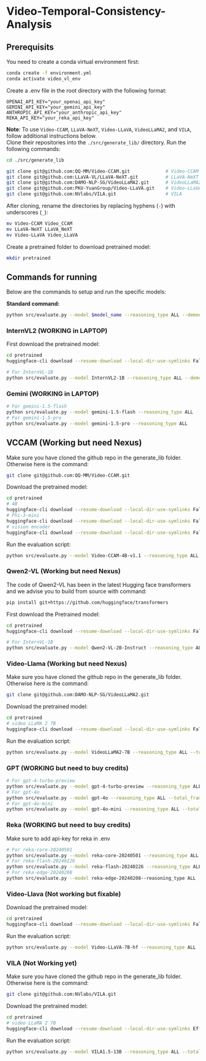 # Video-Temporal-Consistency-Analysis

## Prerequisits

You need to create a conda virtual environment first:
```bash
conda create -f environment.yml
conda activate video_vl_env
```

Create a .env file in the root directory with the following format:
```
OPENAI_API_KEY="your_openai_api_key"
GEMINI_API_KEY="your_gemini_api_key"
ANTHROPIC_API_KEY="your_anthropic_api_key"
REKA_API_KEY="your_reka_api_key"
```

**Note**: To use `Video-CCAM`, `LLaVA-NeXT`, `Video-LLaVA`, `VideoLLaMA2`,  and `VILA`, follow additional instructions below. <br>
Clone their repositories into the `./src/generate_lib/` directory. Run the following commands:
```bash
cd ./src/generate_lib

git clone git@github.com:QQ-MM/Video-CCAM.git             # Video-CCAM
git clone git@github.com:LLaVA-VL/LLaVA-NeXT.git          # LLaVA-NeXT
git clone git@github.com:DAMO-NLP-SG/VideoLLaMA2.git      # VideoLLaMA2
git clone git@github.com:PKU-YuanGroup/Video-LLaVA.git    # Video-LLaVA
git clone git@github.com:NVlabs/VILA.git                  # VILA
```

After cloning, rename the directories by replacing hyphens (`-`) with underscores (`_`):
```bash
mv Video-CCAM Video_CCAM
mv LLaVA-NeXT LLaVA_NeXT
mv Video-LLaVA Video_LLaVA
```

Create a pretrained folder to download pretrained model:
```bash
mkdir pretrained
```

## Commands for running

Below are the commands to setup and run the specific models:

**Standard command:**
```bash
python src/evaluate.py --model $model_name --reasoning_type ALL --demonstration_type ALL --total_frames $total_frames
```

### InternVL2 (WORKING in LAPTOP)

First download the pretrained model:
```bash
cd pretrained
huggingface-cli download --resume-download --local-dir-use-symlinks False OpenGVLab/InternVL2-1B --local-dir InternVL2-1B
```

```bash
# For InternVL-1B
python src/evaluate.py --model InternVL2-1B --reasoning_type ALL --demonstration_type ALL --total_frames 8
```
 
### Gemini (WORKING in LAPTOP)
```bash
# For gemini-1.5-flash
python src/evaluate.py --model gemini-1.5-flash --reasoning_type ALL
# For gemini-1.5-pro
python src/evaluate.py --model gemini-1.5-pro --reasoning_type ALL
```

## VCCAM (Working but need Nexus)

Make sure you have cloned the github repo in the generate_lib folder. Otherwise here is the command:
```bash
git clone git@github.com:QQ-MM/Video-CCAM.git      
```

Download the pretrained model:
```bash
cd pretrained
# 4B
huggingface-cli download --resume-download --local-dir-use-symlinks False JaronTHU/Video-CCAM-4B-v1.1 --local-dir Video-CCAM-4B-v1.1
# Phi-3-mini
huggingface-cli download --resume-download --local-dir-use-symlinks False microsoft/Phi-3-mini-4k-instruct --local-dir Phi-3-mini-4k-instruct
# vision encoder
huggingface-cli download --resume-download --local-dir-use-symlinks False google/siglip-so400m-patch14-384 --local-dir siglip-so400m-patch14-384
```

Run the evaluation script:
```bash
python src/evaluate.py --model Video-CCAM-4B-v1.1 --reasoning_type ALL --total_frames 8
```

### Qwen2-VL (Working but need Nexus)

The code of Qwen2-VL has been in the latest Hugging face transformers and we advise you to build from source with command:
```bash
pip install git+https://github.com/huggingface/transformers
```

First download the Pretrained model:
```bash
cd pretrained
huggingface-cli download --resume-download --local-dir-use-symlinks False Qwen/Qwen2-VL-2B-Instruct --local-dir Qwen2-VL-2B-Instruct
```

```bash
# For InternVL-1B
python src/evaluate.py --model Qwen2-VL-2B-Instruct --reasoning_type ALL --demonstration_type ALL --total_frames 8
```

### Video-Llama (Working but need Nexus)

Make sure you have cloned the github repo in the generate_lib folder. Otherwise here is the command:
```bash
git clone git@github.com:DAMO-NLP-SG/VideoLLaMA2.git
```

Download the pretrained model:
```bash
cd pretrained
# video LLaMA 2 7B
huggingface-cli download --resume-download --local-dir-use-symlinks False DAMO-NLP-SG/VideoLLaMA2-7B --local-dir VideoLLaMA2-7B
```

Run the evaluation script:
```bash
python src/evaluate.py --model VideoLLaMA2-7B --reasoning_type ALL --total_frames 16
```

### GPT (WORKING but need to buy credits)
```bash
# For gpt-4-turbo-preview
python src/evaluate.py --model gpt-4-turbo-preview --reasoning_type ALL --total_frames 8
# For gpt-4o
python src/evaluate.py --model gpt-4o --reasoning_type ALL --total_frames 8
# For gpt-4o-mini
python src/evaluate.py --model gpt-4o-mini --reasoning_type ALL --total_frames 8
```

### Reka (WORKING but need to buy credits)

Make sure to add api-key for reka in .env
```bash
# For reka-core-20240501
python src/evaluate.py --model reka-core-20240501 --reasoning_type ALL
# For reka-flash-20240226
python src/evaluate.py --model reka-flash-20240226 --reasoning_type ALL
# For reka-edge-20240208
python src/evaluate.py --model reka-edge-20240208--reasoning_type ALL
```

### Video-Llava (Not working but fixable)

Download the pretrained model:
```bash
cd pretrained
huggingface-cli download --resume-download --local-dir-use-symlinks False LanguageBind/Video-LLaVA-7B-hf --local-dir Video-LLaVA-7B-hf
```

Run the evaluation script:
```bash
python src/evaluate.py --model Video-LLaVA-7B-hf --reasoning_type ALL 
```

### VILA (Not Working yet)

Make sure you have cloned the github repo in the generate_lib folder. Otherwise here is the command:
```bash
git clone git@github.com:NVlabs/VILA.git
```

Download the pretrained model:
```bash
cd pretrained
# video LLaMA 2 7B
huggingface-cli download --resume-download --local-dir-use-symlinks Efficient-Large-Model/VILA1.5-13b --local-dir VILA1.5-13b
```

Run the evaluation script:
```bash
python src/evaluate.py --model VILA1.5-13B --reasoning_type ALL --total_frames 8
```




